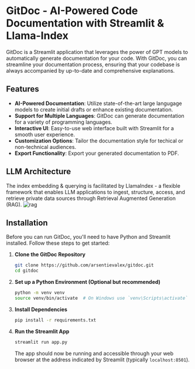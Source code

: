 # GitDoc - AI-Powered Code Documentation with Streamlit & Llama-Index

GitDoc is a Streamlit application that leverages the power of GPT models to automatically generate documentation for your code. With GitDoc, you can streamline your documentation process, ensuring that your codebase is always accompanied by up-to-date and comprehensive explanations.

## Features

- **AI-Powered Documentation**: Utilize state-of-the-art large langugage models to create initial drafts or enhance existing documentation.
- **Support for Multiple Languages**: GitDoc can generate documentation for a variety of programming languages.
- **Interactive UI**: Easy-to-use web interface built with Streamlit for a smooth user experience.
- **Customization Options**: Tailor the documentation style for techical or non-technical audiences.
- **Export Functionality**: Export your generated documentation to PDF.

## LLM Architecture
The index embedding & querying is facilitated by LlamaIndex - a flexible framework that enables LLM applications to ingest, structure, access, and retrieve private data sources through Retrieval Augmented Generation (RAG).
![rag](https://blog.streamlit.io/content/images/2023/08/rag-with-llamaindex-1.png)

## Installation

Before you can run GitDoc, you'll need to have Python and Streamlit installed. Follow these steps to get started:

1. **Clone the GitDoc Repository**

   ```bash
   git clone https://github.com/arsentievalex/gitdoc.git
   cd gitdoc
   ```

2. **Set up a Python Environment (Optional but recommended)**

   ```bash
   python -m venv venv
   source venv/bin/activate  # On Windows use `venv\Scripts\activate`
   ```

3. **Install Dependencies**

   ```bash
   pip install -r requirements.txt
   ```

4. **Run the Streamlit App**

   ```bash
   streamlit run app.py
   ```

   The app should now be running and accessible through your web browser at the address indicated by Streamlit (typically `localhost:8501`).
